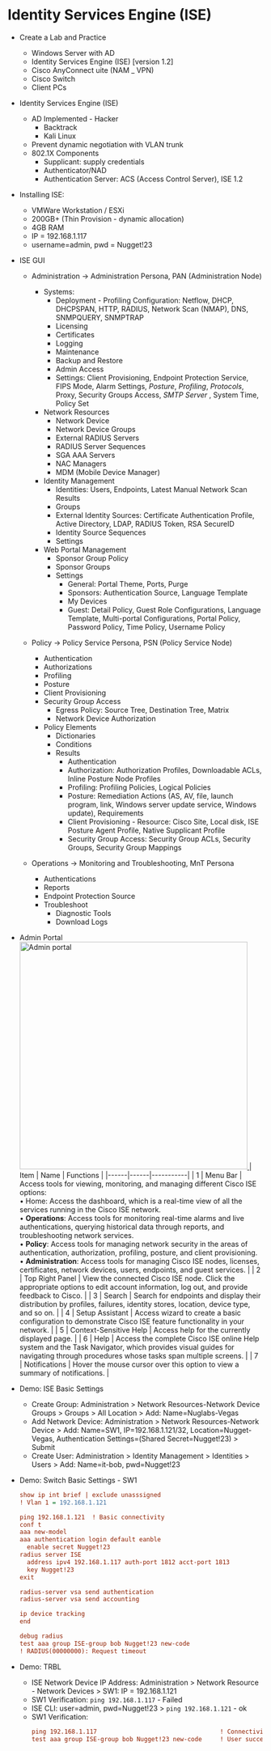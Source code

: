 # Identity Services Engine (ISE)

+ Create a Lab and Practice
    + Windows Server with AD
    + Identity Services Engine (ISE) [version 1.2]
    + Cisco AnyConnect uite (NAM _ VPN)
    + Cisco Switch
    + Client PCs

+ Identity Services Engine (ISE)
    + AD Implemented - Hacker
        + Backtrack
        + Kali Linux
    + Prevent dynamic negotiation with VLAN trunk
    + 802.1X Components
        + Supplicant: supply credentials
        + Authenticator/NAD
        + Authentication Server: ACS (Access Control Server), ISE 1.2

+ Installing ISE:
    + VMWare Workstation / ESXi
    + 200GB+ (Thin Provision - dynamic allocation)
    + 4GB RAM
    + IP = 192.168.1.117
    + username=admin, pwd = Nugget!23

+ ISE GUI
    + Administration -> Administration Persona, PAN (Administration Node)
        + Systems: 
            + Deployment - Profiling Configuration: Netflow, DHCP, DHCPSPAN, HTTP, RADIUS, Network Scan (NMAP), DNS, SNMPQUERY, SNMPTRAP
            + Licensing
            + Certificates
            + Logging
            + Maintenance
            + Backup and Restore
            + Admin Access
            + Settings: Client Provisioning, Endpoint Protection Service, FIPS Mode, Alarm Settings, _Posture_, _Profiling_, _Protocols_, Proxy, Security Groups Access, _SMTP Server_ , System Time, Policy Set
        + Network Resources
            + Network Device
            + Network Device Groups
            + External RADIUS Servers
            + RADIUS Server Sequences
            + SGA AAA Servers
            + NAC Managers
            + MDM (Mobile Device Manager)
        + Identity Management
            + Identities: Users, Endpoints, Latest Manual Network Scan Results
            + Groups
            + External Identity Sources: Certificate Authentication Profile, Active Directory, LDAP, RADIUS Token, RSA SecureID
            + Identity Source Sequences
            + Settings
        + Web Portal Management
            + Sponsor Group Policy
            + Sponsor Groups
            + Settings
                + General: Portal Theme, Ports, Purge
                + Sponsors: Authentication Source, Language Template
                + My Devices
                + Guest: Detail Policy, Guest Role Configurations, Language Template, Multi-portal Configurations, Portal Policy, Password Policy, Time Policy, Username Policy
    + Policy -> Policy Service Persona, PSN (Policy Service Node)
        + Authentication
        + Authorizations
        + Profiling
        + Posture
        + Client Provisioning
        + Security Group Access
            + Egress Policy: Source Tree, Destination Tree, Matrix
            + Network Device Authorization
        + Policy Elements
            + Dictionaries
            + Conditions
            + Results
                + Authentication
                + Authorization: Authorization Profiles, Downloadable ACLs, Inline Posture Node Profiles
                + Profiling: Profiling Policies, Logical Policies
                + Posture: Remediation Actions (AS, AV, file, launch program, link, Windows server update service, Windows update), Requirements
                + Client Provisioning - Resource: Cisco Site, Local disk, ISE Posture Agent Profile, Native Supplicant Profile
                + Security Group Access: Security Group ACLs, Security Groups, Security Group Mappings

    + Operations -> Monitoring and Troubleshooting, MnT Persona
        + Authentications
        + Reports
        + Endpoint Protection Source
        + Troubleshoot
            + Diagnostic Tools
            + Download Logs

+ Admin Portal
    <a href="https://www.cisco.com/c/en/us/td/docs/security/ise/1-2/user_guide/ise_user_guide/ise_ui_intro.html">
        <br/><img src="https://www.cisco.com/c/dam/en/us/td/i/300001-400000/300001-310000/303001-304000/303287.tif/_jcr_content/renditions/303287.jpg" alt="Admin portal" width="450">
    </a>
    | Item | Name | Functions |
    |------|------|-----------|
    | 1 | Menu Bar | Access tools for viewing, monitoring, and managing different Cisco ISE options: <br/>  • Home: Access the dashboard, which is a real-time view of all the services running in the Cisco ISE network. <br/> • __Operations__: Access tools for monitoring real-time alarms and live authentications, querying historical data through reports, and troubleshooting network services. <br/> • __Policy__: Access tools for managing network security in the areas of authentication, authorization, profiling, posture, and client provisioning. <br/>       • __Administration__: Access tools for managing Cisco ISE nodes, licenses, certificates, network devices, users, endpoints, and guest services. |
    | 2 | Top Right Panel | View the connected Cisco ISE node. Click the appropriate options to edit account information, log out, and provide feedback to Cisco. |
    | 3 | Search | Search for endpoints and display their distribution by profiles, failures, identity stores, location, device type, and so on. |
    | 4 | Setup Assistant | Access wizard to create a basic configuration to demonstrate Cisco ISE feature functionality in your network. |
    | 5 | Context-Sensitive Help | Access help for the currently displayed page. |
    | 6 | Help | Access the complete Cisco ISE online Help system and the Task Navigator, which provides visual guides for navigating through procedures whose tasks span multiple screens. |
    | 7 | Notifications | Hover the mouse cursor over this option to view a summary of notifications. |

+ Demo: ISE Basic Settings
    + Create Group: Administration > Network Resources-Network Device Groups > Groups > All Location > Add: Name=Nuglabs-Vegas
    + Add Network Device: Administration > Network Resources-Network Device > Add: Name=SW1, IP=192.168.1.121/32, Location=Nugget-Vegas, Authentication Settings=(Shared Secret=Nugget!23) > Submit
    + Create User: Administration > Identity Management > Identities > Users > Add: Name=it-bob, pwd=Nugget!23

+ Demo: Switch Basic Settings - SW1
    ```cfg
    show ip int brief | exclude unasssigned
    ! Vlan 1 = 192.168.1.121

    ping 192.168.1.121  ! Basic connectivity
    conf t
    aaa new-model
    aaa authentication login default eanble
      enable secret Nugget!23
    radius server ISE
      address ipv4 192.168.1.117 auth-port 1812 acct-port 1813
      key Nugget!23
    exit

    radius-server vsa send authentication
    radius-server vsa send accounting

    ip device tracking
    end

    debug radius
    test aaa group ISE-group bob Nugget!23 new-code
    ! RADIUS(00000000): Request timeout
    ```

+ Demo: TRBL
    + ISE Network Device IP Address: Administration > Network Resource - Network Devices > SW1: IP = 192.168.1.121
    + SW1 Verification: `ping 192.168.1.117` - Failed
    + ISE CLI: user=admin, pwd=Nugget!23 > `ping 192.168.1.121` - ok
    + SW1 Verification: 
        ```cfg
        ping 192.168.1.117                                  ! Connectivity w/ ISE ok
        test aaa group ISE-group bob Nugget!23 new-code     ! User successfully authenticated
        ```
    






